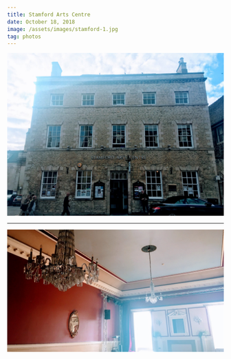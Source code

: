 ```yaml
---
title: Stamford Arts Centre
date: October 18, 2018
image: /assets/images/stamford-1.jpg
tag: photos
---
```


![image](/assets/images/stamford-1.jpg)

---

![image](/assets/images/stamford-2.jpg)

